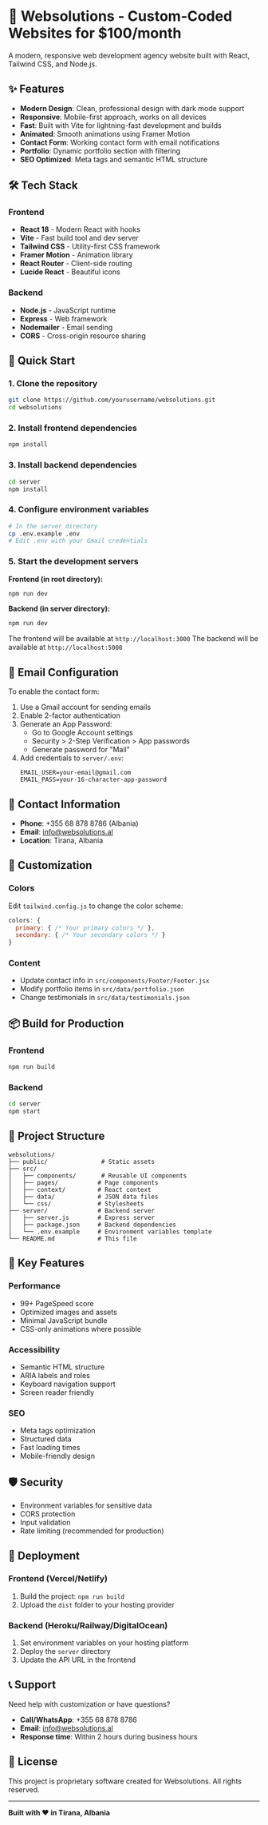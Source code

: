 # 🚀 Websolutions - Custom-Coded Websites for $100/month

A modern, responsive web development agency website built with React, Tailwind CSS, and Node.js.

## ✨ Features

- **Modern Design**: Clean, professional design with dark mode support
- **Responsive**: Mobile-first approach, works on all devices
- **Fast**: Built with Vite for lightning-fast development and builds
- **Animated**: Smooth animations using Framer Motion
- **Contact Form**: Working contact form with email notifications
- **Portfolio**: Dynamic portfolio section with filtering
- **SEO Optimized**: Meta tags and semantic HTML structure

## 🛠️ Tech Stack

### Frontend

- **React 18** - Modern React with hooks
- **Vite** - Fast build tool and dev server
- **Tailwind CSS** - Utility-first CSS framework
- **Framer Motion** - Animation library
- **React Router** - Client-side routing
- **Lucide React** - Beautiful icons

### Backend

- **Node.js** - JavaScript runtime
- **Express** - Web framework
- **Nodemailer** - Email sending
- **CORS** - Cross-origin resource sharing

## 🚀 Quick Start

### 1. Clone the repository

```bash
git clone https://github.com/yourusername/websolutions.git
cd websolutions
```

### 2. Install frontend dependencies

```bash
npm install
```

### 3. Install backend dependencies

```bash
cd server
npm install
```

### 4. Configure environment variables

```bash
# In the server directory
cp .env.example .env
# Edit .env with your Gmail credentials
```

### 5. Start the development servers

**Frontend (in root directory):**

```bash
npm run dev
```

**Backend (in server directory):**

```bash
npm run dev
```

The frontend will be available at `http://localhost:3000`
The backend will be available at `http://localhost:5000`

## 📧 Email Configuration

To enable the contact form:

1. Use a Gmail account for sending emails
2. Enable 2-factor authentication
3. Generate an App Password:
   - Go to Google Account settings
   - Security > 2-Step Verification > App passwords
   - Generate password for "Mail"
4. Add credentials to `server/.env`:
   ```
   EMAIL_USER=your-email@gmail.com
   EMAIL_PASS=your-16-character-app-password
   ```

## 📱 Contact Information

- **Phone**: +355 68 878 8786 (Albania)
- **Email**: info@websolutions.al
- **Location**: Tirana, Albania

## 🎨 Customization

### Colors

Edit `tailwind.config.js` to change the color scheme:

```javascript
colors: {
  primary: { /* Your primary colors */ },
  secondary: { /* Your secondary colors */ }
}
```

### Content

- Update contact info in `src/components/Footer/Footer.jsx`
- Modify portfolio items in `src/data/portfolio.json`
- Change testimonials in `src/data/testimonials.json`

## 📦 Build for Production

### Frontend

```bash
npm run build
```

### Backend

```bash
cd server
npm start
```

## 📁 Project Structure

```
websolutions/
├── public/               # Static assets
├── src/
│   ├── components/       # Reusable UI components
│   ├── pages/           # Page components
│   ├── context/         # React context
│   ├── data/            # JSON data files
│   └── css/             # Stylesheets
├── server/              # Backend server
│   ├── server.js        # Express server
│   ├── package.json     # Backend dependencies
│   └── .env.example     # Environment variables template
└── README.md            # This file
```

## 🌟 Key Features

### Performance

- 99+ PageSpeed score
- Optimized images and assets
- Minimal JavaScript bundle
- CSS-only animations where possible

### Accessibility

- Semantic HTML structure
- ARIA labels and roles
- Keyboard navigation support
- Screen reader friendly

### SEO

- Meta tags optimization
- Structured data
- Fast loading times
- Mobile-friendly design

## 🛡️ Security

- Environment variables for sensitive data
- CORS protection
- Input validation
- Rate limiting (recommended for production)

## 🚀 Deployment

### Frontend (Vercel/Netlify)

1. Build the project: `npm run build`
2. Upload the `dist` folder to your hosting provider

### Backend (Heroku/Railway/DigitalOcean)

1. Set environment variables on your hosting platform
2. Deploy the `server` directory
3. Update the API URL in the frontend

## 📞 Support

Need help with customization or have questions?

- **Call/WhatsApp**: +355 68 878 8786
- **Email**: info@websolutions.al
- **Response time**: Within 2 hours during business hours

## 📄 License

This project is proprietary software created for Websolutions. All rights reserved.

---

**Built with ❤️ in Tirana, Albania**
